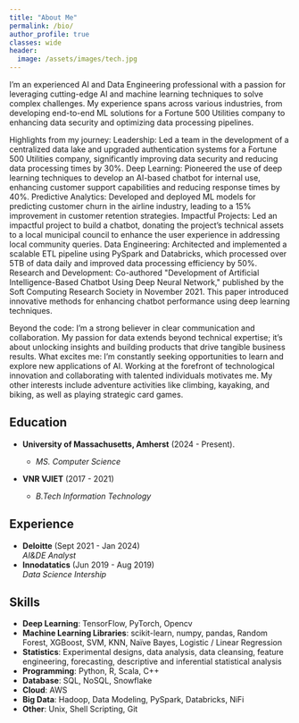 ```yaml
---
title: "About Me"
permalink: /bio/
author_profile: true
classes: wide
header:
  image: /assets/images/tech.jpg
---
```


I’m an experienced AI and Data Engineering professional with a passion for leveraging cutting-edge AI and machine learning techniques to solve complex challenges. My experience spans across various industries, from developing end-to-end ML solutions for a Fortune 500 Utilities company to enhancing data security and optimizing data processing pipelines.

Highlights from my journey:
Leadership: Led a team in the development of a centralized data lake and upgraded authentication systems for a Fortune 500 Utilities company, significantly improving data security and reducing data processing times by 30\%.
Deep Learning: Pioneered the use of deep learning techniques to develop an AI-based chatbot for internal use, enhancing customer support capabilities and reducing response times by 40\%.
Predictive Analytics: Developed and deployed ML models for predicting customer churn in the airline industry, leading to a 15\% improvement in customer retention strategies.
Impactful Projects: Led an impactful project to build a chatbot, donating the project’s technical assets to a local municipal council to enhance the user experience in addressing local community queries.
Data Engineering: Architected and implemented a scalable ETL pipeline using PySpark and Databricks, which processed over 5TB of data daily and improved data processing efficiency by 50\%.
Research and Development: Co-authored "Development of Artificial Intelligence-Based Chatbot Using Deep Neural Network," published by the Soft Computing Research Society in November 2021. This paper introduced innovative methods for enhancing chatbot performance using deep learning techniques.

Beyond the code: I’m a strong believer in clear communication and collaboration. My passion for data extends beyond technical expertise; it’s about unlocking insights and building products that drive tangible business results.
What excites me: I’m constantly seeking opportunities to learn and explore new applications of AI. Working at the forefront of technological innovation and collaborating with talented individuals motivates me. My other interests include adventure activities like climbing, kayaking, and biking, as well as playing strategic card games.



## Education
- **University of Massachusetts, Amherst** (2024 - Present).   
  - *MS. Computer Science* 

- **VNR VJIET** (2017 - 2021)   
  -  *B.Tech Information Technology*

## Experience
- **Deloitte** (Sept 2021 - Jan 2024)  
  *AI&DE Analyst*
- **Innodatatics** (Jun 2019 - Aug 2019)  
  *Data Science Intership*  

## Skills
- **Deep Learning**: TensorFlow, PyTorch, Opencv
- **Machine Learning Libraries**: scikit-learn, numpy, pandas, Random Forest, XGBoost, SVM, KNN, Naïve Bayes, Logistic / Linear Regression
- **Statistics**: Experimental designs, data analysis, data cleansing, feature engineering, forecasting, descriptive and inferential statistical analysis
- **Programming**: Python, R, Scala, C++
- **Database**: SQL, NoSQL, Snowflake
- **Cloud**: AWS
- **Big Data**: Hadoop, Data Modeling, PySpark, Databricks, NiFi
- **Other**: Unix, Shell Scripting, Git
